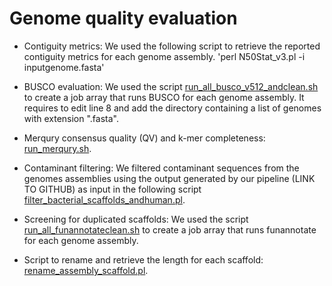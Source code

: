 # Genome quality evaluation

- Contiguity metrics: We used the following script to retrieve the reported contiguity metrics for each genome assembly. 
'perl N50Stat_v3.pl -i inputgenome.fasta'

- BUSCO evaluation: We used the script [run_all_busco_v512_andclean.sh](run_all_busco_v512_andclean.sh) to create a job array that runs BUSCO for each genome assembly. It requires to edit line 8 and add the directory containing a list of genomes with extension ".fasta".

- Merqury consensus quality (QV) and k-mer completeness: [run_merqury.sh](run_merqury.sh).

- Contaminant filtering: We filtered contaminant sequences from the genomes assemblies using the output generated by our pipeline (LINK TO GITHUB) as input in the following script [filter_bacterial_scaffolds_andhuman.pl](filter_bacterial_scaffolds_andhuman.pl).

- Screening for duplicated scaffolds: We used the script [run_all_funannotateclean.sh](run_all_funannotateclean.sh) to create a job array that runs funannotate for each genome assembly. 

- Script to rename and retrieve the length for each scaffold: [rename_assembly_scaffold.pl](rename_assembly_scaffold.pl).
